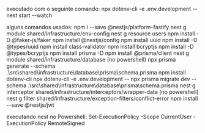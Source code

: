 executado com o seguinte comando:
npx dotenv-cli -e .env.development -- nest start --watch

alguns comandos usados:
npm i --save @nestjs/platform-fastify
nest g module shared/infrastructure/env-config
nest g resource users
npm install -D @faker-js/faker
npm install @nestjs/config
npm install uuid
npm install -D @types/uuid
npm install class-validator
npm install bcryptjs
npm install -D @types/bcryptjs
npm install prisma -D
npm install @prisma/client
nest g module shared/infrastructure/database (no powershell)
npx prisma generate --schema .\src\shared\infrastructure\database\prisma\schema.prisma
npm install dotenv-cli
npx dotenv-cli -e .env.development -- npx prisma migrate dev --schema .\src\shared\infrastructure\database\prisma\schema.prisma
nest g interceptor shared/infrastructure/interceptors/wrapper-data (no powershell)
nest g filter shared/infrastructure/exception-filters/conflict-error
npm install --save @nestjs/jwt

executando nest no Powershell:
Set-ExecutionPolicy -Scope CurrentUser -ExecutionPolicy RemoteSigned
